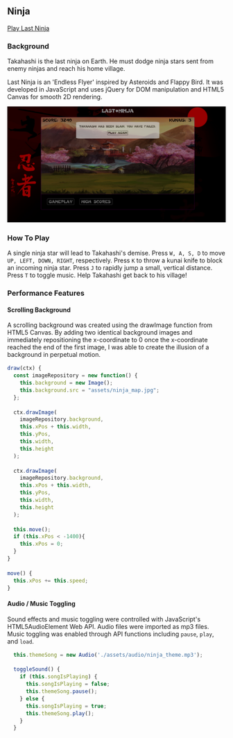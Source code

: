 ## Ninja

[Play Last Ninja](https://codhah92.github.io/Last_Ninja/)

### Background

Takahashi is the last ninja on Earth. He must dodge ninja stars sent from enemy ninjas and reach his home village.

Last Ninja is an 'Endless Flyer' inspired by Asteroids and Flappy Bird. It was developed in JavaScript and uses jQuery for DOM manipulation and HTML5 Canvas for smooth 2D rendering.

![main](assets/last_ninja.png)

### How To Play

A single ninja star will lead to Takahashi's demise. Press `W, A, S, D` to move `UP, LEFT, DOWN, RIGHT`, respectively. Press `K` to throw a kunai knife to block an incoming ninja star. Press `J` to rapidly jump a small, vertical distance. Press `T` to toggle music. Help Takahashi get back to his village!

### Performance Features

#### Scrolling Background

A scrolling background was created using the drawImage function from HTML5 Canvas. By adding two identical background images
and immediately repositioning the x-coordinate to 0 once the x-coordinate reached the end of the first image, I was able to create the illusion of a background in perpetual motion.

```javascript
draw(ctx) {
  const imageRepository = new function() {
    this.background = new Image();
    this.background.src = "assets/ninja_map.jpg";
  };

  ctx.drawImage(
    imageRepository.background,
    this.xPos + this.width,
    this.yPos,
    this.width,
    this.height
  );

  ctx.drawImage(
    imageRepository.background,
    this.xPos + this.width,
    this.yPos,
    this.width,
    this.height
  );

  this.move();
  if (this.xPos < -1400){
    this.xPos = 0;
  }
}

move() {
  this.xPos += this.speed;
}
```

#### Audio / Music Toggling

Sound effects and music toggling were controlled with JavaScript's HTML5AudioElement Web API. Audio files were imported as mp3 files. Music toggling was enabled through API functions including `pause`, `play`, and `load`.

```javascript
  this.themeSong = new Audio('./assets/audio/ninja_theme.mp3');

  toggleSound() {
    if (this.songIsPlaying) {
      this.songIsPlaying = false;
      this.themeSong.pause();
    } else {
      this.songIsPlaying = true;
      this.themeSong.play();
    }
  }
```
